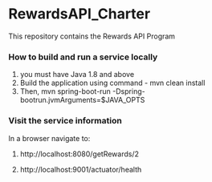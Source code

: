 # RewardsAPI_Charter

This repository contains the Rewards API Program 

### How to build and run a service locally

1. you must have Java 1.8 and above 
2. Build the application using command -  mvn clean install
3. Then,  mvn spring-boot-run -Dspring-bootrun.jvmArguments=$JAVA_OPTS

### Visit the service information 
 In a browser navigate to:<br>
1. http://localhost:8080/getRewards/2
 
2. http://localhost:9001/actuator/health